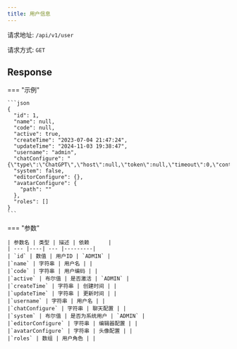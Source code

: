 ```yaml
---
title: 用户信息
---
```


请求地址: `/api/v1/user`

请求方式: `GET`

## Response

=== "示例"

    ```json
    {
      "id": 1,
      "name": null,
      "code": null,
      "active": true,
      "createTime": "2023-07-04 21:47:24",
      "updateTime": "2024-11-03 19:38:47",
      "username": "admin",
      "chatConfigure": "{\"type\":\"ChatGPT\",\"host\":null,\"token\":null,\"timeout\":0,\"contentCount\":5}",
      "system": false,
      "editorConfigure": {},
      "avatarConfigure": {
        "path": ""
      },
      "roles": []
    }
    ```

=== "参数"

    | 参数名 | 类型 | 描述 | 依赖      |
    | --- |----| --- |---------|
    | `id` | 数值 | 用户ID | `ADMIN` |
    |`name` | 字符串 | 用户名 | |
    |`code` | 字符串 | 用户编码 | |
    |`active` | 布尔值 | 是否激活 | `ADMIN` |
    |`createTime` | 字符串 | 创建时间 | |
    |`updateTime` | 字符串 | 更新时间 | |
    |`username` | 字符串 | 用户名 | |
    |`chatConfigure` | 字符串 | 聊天配置 | |
    |`system` | 布尔值 | 是否为系统用户 | `ADMIN` |
    |`editorConfigure` | 字符串 | 编辑器配置 | |
    |`avatarConfigure` | 字符串 | 头像配置 | |
    |`roles` | 数组 | 用户角色 | |
